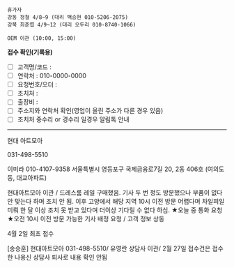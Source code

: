 ```
휴가자
강동 정철 4/8~9 (대리 백승현 010-5206-2075)
강북 최준엽 4/9~12 (대리 오두리 010-8740-1066)
```

```ad-todo
OEM 이관 (10:00, 15:00)
```

**접수 확인(기록용)**
- [ ] 고객명/코드 : 
- [ ] 연락처 : 010-0000-0000
- [ ] 요청번호/오더 : 
- [ ] 조치처 : 
- [ ] 출장비 : 
- [ ] 주소지와 연락처 확인(영업이 올린 주소가 다른 경우 있음)
- [ ] 조치처 중수리 or 경수리 일경우 알림톡 안내
---
현대 아트모아

031-498-5510

이미라 010-4107-9358
서울특별시 영등포구 국제금융로7길 20, 2동 406호 (여의도동, 대교아파트)

현대아트모아 이관 / 드레스룸 레일 구매했음. 기사 두 번 정도 방문했으나 부품이 없다 안 맞는다 하며 조치 안 됨. 이후 고양에서 해당 지역 10시 이전 방문 어렵다며 차일피일 미뤄 한 달 이상 조치 못 받고 있다며 더이상 기다릴 수 없다 하심. 
★오늘 중 통화 요청 ★오전 10시 이전 방문 가능한 기사 배정 요청 / 고객 정보 상동

4월 2일 최초 접수

[송승훈] 현대아트모아 031-498-5510/ 유영란 상담사 이관/ 2월 27일 접수건은 접수한 나용신 상담사 퇴사로 내용 확인 안됨


